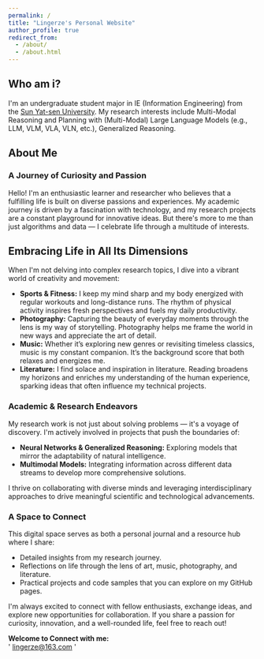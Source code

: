 ```yaml
---
permalink: /
title: "Lingerze's Personal Website"
author_profile: true
redirect_from: 
  - /about/
  - /about.html
---
```



Who am i?
------
I'm an undergraduate student major in IE (Information Engineering) from the [Sun Yat-sen University](https://www.sysu.edu.cn/). My research interests include Multi-Modal Reasoning and Planning with (Multi-Modal) Large Language Models (e.g., LLM, VLM, VLA, VLN, etc.), Generalized Reasoning.

## About Me


### A Journey of Curiosity and Passion

Hello! I'm an enthusiastic learner and researcher who believes that a fulfilling life is built on diverse passions and experiences. My academic journey is driven by a fascination with technology, and my research projects are a constant playground for innovative ideas. But there's more to me than just algorithms and data — I celebrate life through a multitude of interests.

## Embracing Life in All Its Dimensions

When I'm not delving into complex research topics, I dive into a vibrant world of creativity and movement:

- **Sports & Fitness:** I keep my mind sharp and my body energized with regular workouts and long-distance runs. The rhythm of physical activity inspires fresh perspectives and fuels my daily productivity.
- **Photography:** Capturing the beauty of everyday moments through the lens is my way of storytelling. Photography helps me frame the world in new ways and appreciate the art of detail.
- **Music:** Whether it’s exploring new genres or revisiting timeless classics, music is my constant companion. It’s the background score that both relaxes and energizes me.
- **Literature:** I find solace and inspiration in literature. Reading broadens my horizons and enriches my understanding of the human experience, sparking ideas that often influence my technical projects.

### Academic & Research Endeavors

My research work is not just about solving problems — it's a voyage of discovery. I'm actively involved in projects that push the boundaries of:

- **Neural Networks & Generalized Reasoning:** Exploring models that mirror the adaptability of natural intelligence.
- **Multimodal Models:** Integrating information across different data streams to develop more comprehensive solutions.

I thrive on collaborating with diverse minds and leveraging interdisciplinary approaches to drive meaningful scientific and technological advancements.

### A Space to Connect

This digital space serves as both a personal journal and a resource hub where I share:
- Detailed insights from my research journey.
- Reflections on life through the lens of art, music, photography, and literature.
- Practical projects and code samples that you can explore on my GitHub pages.

I'm always excited to connect with fellow enthusiasts, exchange ideas, and explore new opportunities for collaboration. If you share a passion for curiosity, innovation, and a well-rounded life, feel free to reach out!

**Welcome to Connect with me:**  
' lingerze@163.com '

